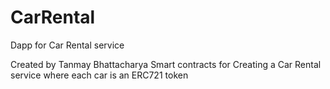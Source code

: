 # CarRental
Dapp for Car Rental service

Created by Tanmay Bhattacharya
Smart contracts for Creating a Car Rental service where each car is an ERC721 token

